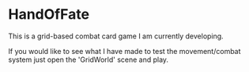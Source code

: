 # HandOfFate
This is a grid-based combat card game I am currently developing.

If you would like to see what I have made to test the movement/combat system just open the 'GridWorld' scene and play.

